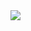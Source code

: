 <img align="left" src="https://github-readme-stats.vercel.app/api?username=GengGode&bg_color=30,e96443,904e95&title_color=fff&text_color=fff" />

